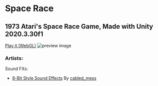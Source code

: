 # Space Race
## 1973 Atari's Space Race Game, Made with Unity 2020.3.30f1

[Play it (WebGL)](https://play.unity.com/mg/other/webgl-builds-166765)
![preview image](https://github.com/mignaciolopez/Space-Race/blob/main/Space-Race.gif)

### Artists:
Sound FXs:
  - [8-Bit Style Sound Effects](https://assetstore.unity.com/packages/audio/sound-fx/8-bit-style-sound-effects-68228)
    By [cabled_mess](https://assetstore.unity.com/packages/audio/sound-fx/8-bit-style-sound-effects-68228#publisher)
